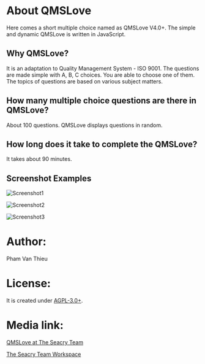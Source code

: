 # About QMSLove

Here comes a short multiple choice named as QMSLove V4.0+. 
The simple and dynamic QMSLove is written in JavaScript.

## Why QMSLove?
It is an adaptation to Quality Management System - ISO 9001. The questions are made simple with A, B, C choices. You are able to choose one of them. 
The topics of questions are based on various subject matters.

## How many multiple choice questions are there in QMSLove?
About 100 questions. QMSLove displays questions in random.

## How long does it take to complete the QMSLove?
It takes about 90 minutes.

## Screenshot Examples
![Screenshot1](https://home.uni-leipzig.de/idiv/quiz/screens/screenshot-1.png)

![Screenshot2](https://home.uni-leipzig.de/idiv/quiz/screens/screenshot-2.png)

![Screenshot3](https://home.uni-leipzig.de/idiv/quiz/screens/screenshot-3.png)


# Author:
Pham Van Thieu


# License:
It is created under [AGPL-3.0+](https://www.gnu.org/licenses/). 


# Media link:
[QMSLove at The Seacry Team](https://t.me/seacry-love)

[The Seacry Team Workspace](https://seacry.slack.com)


